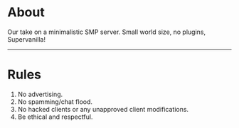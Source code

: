 # About
Our take on a minimalistic SMP server. Small world size, no plugins, Supervanilla!

---
# Rules
1.	No advertising.
2.	No spamming/chat flood.
3.  No hacked clients or any unapproved client modifications.
4.  Be ethical and respectful.
